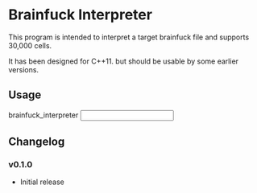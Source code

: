 Brainfuck Interpreter
=====================

This program is intended to interpret a target brainfuck file and supports
30,000 cells.

It has been designed for C++11. but should be usable by some earlier versions.


Usage
-----

brainfuck_interpreter <input code file name>


Changelog
---------

### v0.1.0

* Initial release